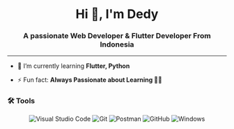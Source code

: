 <h1 align="center">Hi 👋, I'm Dedy</h1>
<h3 align="center">A passionate Web Developer & Flutter Developer From Indonesia</h3>

---

- 🌱 I’m currently learning **Flutter, Python**

- ⚡ Fun fact: **Always Passionate about Learning 👨‍💻**

### 🛠️ Tools
<p align="center">
  <img src="https://img.shields.io/badge/Visual%20Studio%20Code-%23007ACC.svg?style=for-the-badge&logo=visual-studio-code&logoColor=white" alt="Visual Studio Code"/>
  <img src="https://img.shields.io/badge/Git-%23F05032.svg?style=for-the-badge&logo=git&logoColor=white" alt="Git"/>
  <img src="https://img.shields.io/badge/Postman-%23FF6C37.svg?style=for-the-badge&logo=postman&logoColor=white" alt="Postman"/>
  <img src="https://img.shields.io/badge/GitHub-%23181717.svg?style=for-the-badge&logo=github&logoColor=white" alt="GitHub"/>
  <img src="https://img.shields.io/badge/Windows-%23008CBA.svg?style=for-the-badge&logo=windows&logoColor=white" alt="Windows"/>
</p>


